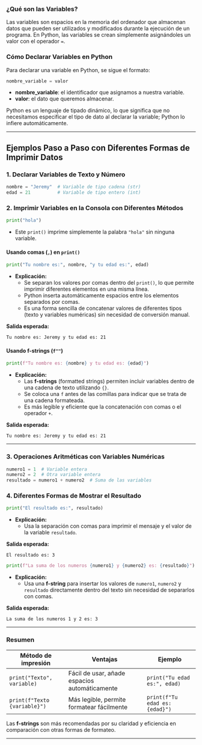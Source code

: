 ### **¿Qué son las Variables?**

Las variables son espacios en la memoria del ordenador que almacenan datos que pueden ser utilizados y modificados durante la ejecución de un programa. En Python, las variables se crean simplemente asignándoles un valor con el operador `=`.

### **Cómo Declarar Variables en Python**

Para declarar una variable en Python, se sigue el formato:

```python
nombre_variable = valor
```

- **nombre_variable**: el identificador que asignamos a nuestra variable.
- **valor**: el dato que queremos almacenar.

Python es un lenguaje de tipado dinámico, lo que significa que no necesitamos especificar el tipo de dato al declarar la variable; Python lo infiere automáticamente.

---

## **Ejemplos Paso a Paso con Diferentes Formas de Imprimir Datos**

### **1. Declarar Variables de Texto y Número**

```python
nombre = "Jeremy"  # Variable de tipo cadena (str)
edad = 21          # Variable de tipo entero (int)
```

### **2. Imprimir Variables en la Consola con Diferentes Métodos**

```python
print("hola")  
```

- Este `print()` imprime simplemente la palabra `"hola"` sin ninguna variable.

#### **Usando comas (`,`) en `print()`**

```python
print("Tu nombre es:", nombre, "y tu edad es:", edad)
```

- **Explicación:**
    - Se separan los valores por comas dentro del `print()`, lo que permite imprimir diferentes elementos en una misma línea.
    - Python inserta automáticamente espacios entre los elementos separados por comas.
    - Es una forma sencilla de concatenar valores de diferentes tipos (texto y variables numéricas) sin necesidad de conversión manual.

**Salida esperada:**

```
Tu nombre es: Jeremy y tu edad es: 21
```

#### **Usando f-strings (`f""`)**

```python
print(f"Tu nombre es: {nombre} y tu edad es: {edad}")
```

- **Explicación:**
    - Las **f-strings** (formatted strings) permiten incluir variables dentro de una cadena de texto utilizando `{}`.
    - Se coloca una `f` antes de las comillas para indicar que se trata de una cadena formateada.
    - Es más legible y eficiente que la concatenación con comas o el operador `+`.

**Salida esperada:**

```
Tu nombre es: Jeremy y tu edad es: 21
```

---

### **3. Operaciones Aritméticas con Variables Numéricas**

```python
numero1 = 1  # Variable entera
numero2 = 2  # Otra variable entera
resultado = numero1 + numero2  # Suma de las variables
```

### **4. Diferentes Formas de Mostrar el Resultado**

```python
print("El resultado es:", resultado)
```

- **Explicación:**
    - Usa la separación con comas para imprimir el mensaje y el valor de la variable `resultado`.

**Salida esperada:**

```
El resultado es: 3
```

```python
print(f"La suma de los numeros {numero1} y {numero2} es: {resultado}")
```

- **Explicación:**
    - Usa una **f-string** para insertar los valores de `numero1`, `numero2` y `resultado` directamente dentro del texto sin necesidad de separarlos con comas.

**Salida esperada:**

```
La suma de los numeros 1 y 2 es: 3
```

---

### **Resumen**

|Método de impresión|Ventajas|Ejemplo|
|---|---|---|
|`print("Texto", variable)`|Fácil de usar, añade espacios automáticamente|`print("Tu edad es:", edad)`|
|`print(f"Texto {variable}")`|Más legible, permite formatear fácilmente|`print(f"Tu edad es: {edad}")`|

Las **f-strings** son más recomendadas por su claridad y eficiencia en comparación con otras formas de formateo.

---
